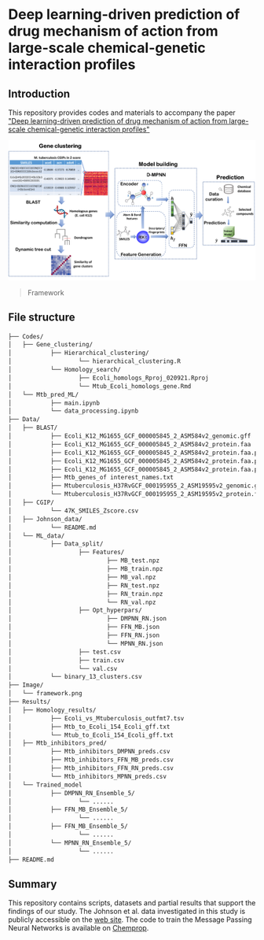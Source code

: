 # Deep learning-driven prediction of drug mechanism of action from large-scale chemical-genetic interaction profiles

## Introduction

This repository provides codes and materials to accompany the paper ["Deep learning-driven prediction of drug mechanism of action from large-scale chemical-genetic interaction profiles"](https://jcheminf.biomedcentral.com/articles/10.1186/s13321-022-00596-6)

![](https://github.com/LCY02/Mtb_CGIP_Pred/blob/main/Image/framework.png?raw=true)

> Framework

## File structure

```bash
├── Codes/
│   ├── Gene_clustering/
│           ├── Hierarchical_clustering/
│                   └── hierarchical_clustering.R
│           └── Homology_search/
│                   ├── Ecoli_homologs_Rproj_020921.Rproj
│                   └── Mtub_Ecoli_homologs_gene.Rmd
│   └── Mtb_pred_ML/
│           ├── main.ipynb
│           └── data_processing.ipynb
├── Data/
│   ├── BLAST/
│           ├── Ecoli_K12_MG1655_GCF_000005845_2_ASM584v2_genomic.gff
│           ├── Ecoli_K12_MG1655_GCF_000005845_2_ASM584v2_protein.faa
│           ├── Ecoli_K12_MG1655_GCF_000005845_2_ASM584v2_protein.faa.phr
│           ├── Ecoli_K12_MG1655_GCF_000005845_2_ASM584v2_protein.faa.pin
│           ├── Ecoli_K12_MG1655_GCF_000005845_2_ASM584v2_protein.faa.psq
│           ├── Mtb_genes_of interest_names.txt
│           ├── Mtuberculosis_H37RvGCF_000195955_2_ASM19595v2_genomic.gff
│           └── Mtuberculosis_H37RvGCF_000195955_2_ASM19595v2_protein.faa
│   ├── CGIP/
│           └── 47K_SMILES_Zscore.csv
│   ├── Johnson_data/
│           └── README.md
│   └── ML_data/
│           ├── Data_split/
│                   ├── Features/
│                           ├── MB_test.npz
│                           ├── MB_train.npz
│                           ├── MB_val.npz
│                           ├── RN_test.npz
│                           ├── RN_train.npz
│                           └── RN_val.npz
│                   ├── Opt_hyperpars/
│                           ├── DMPNN_RN.json
│                           ├── FFN_MB.json
│                           ├── FFN_RN.json
│                           └── MPNN_RN.json
│                   ├── test.csv
│                   ├── train.csv
│                   └── val.csv
│           └── binary_13_clusters.csv
├── Image/
│   └── framework.png
├── Results/
│   ├── Homology_results/
│           ├── Ecoli_vs_Mtuberculosis_outfmt7.tsv
│           ├── Mtb_to_Ecoli_154_Ecoli_gff.txt
│           └── Mtub_to_Ecoli_154_Ecoli_gff.txt
│   ├── Mtb_inhibitors_pred/
│           ├── Mtb_inhibitors_DMPNN_preds.csv
│           ├── Mtb_inhibitors_FFN_MB_preds.csv
│           ├── Mtb_inhibitors_FFN_RN_preds.csv
│           └── Mtb_inhibitors_MPNN_preds.csv
│   └── Trained_model
│           ├── DMPNN_RN_Ensemble_5/
│                   └── ......
│           ├── FFN_MB_Ensemble_5/
│                   └── ......
│           ├── FFN_MB_Ensemble_5/
│                   └── ......
│           └── MPNN_RN_Ensemble_5/
│                   └── ......
├── README.md
```

## Summary

This repository contains scripts, datasets and partial results that support the findings of our study. The Johnson et al. data investigated in this study is publicly accessible on the [web site](https://www.chemicalgenomicsoftb.com/). The code to train the Message Passing Neural Networks is available on [Chemprop](https://github.com/chemprop).
